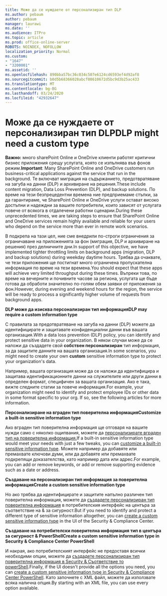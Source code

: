 ```yaml
---
title: Може да се нуждаете от персонализиран тип DLP
ms.author: pebaum
author: pebaum
manager: laurawi
ms.date: ''
ms.audience: ITPro
ms.topic: article
ms.prod: office-online-server
ROBOTS: NOINDEX, NOFOLLOW
localization_priority: Normal
ms.custom:
- "1647"
- "3200001"
ms.assetid: ''
ms.openlocfilehash: 890bba57bc36c034c507e6124cd6593ef4d92af8
ms.sourcegitcommit: b0d5b68366028abcf08610672d5bc9d3b25ac433
ms.translationtype: MT
ms.contentlocale: bg-BG
ms.lasthandoff: 03/24/2020
ms.locfileid: "42932647"
---
```

# <a name="dlp-might-need-a-custom-type"></a><span data-ttu-id="4cb9b-102">Може да се нуждаете от персонализиран тип DLP</span><span class="sxs-lookup"><span data-stu-id="4cb9b-102">DLP might need a custom type</span></span>

<span data-ttu-id="4cb9b-103">**Важно:** много sharePoint Online и OneDrive клиенти работят критични бизнес приложения срещу услугата, която се изпълнява във фонов режим.</span><span class="sxs-lookup"><span data-stu-id="4cb9b-103">**Important**: Many SharePoint Online and OneDrive customers run business-critical applications against the service that run in the background.</span></span> <span data-ttu-id="4cb9b-104">Те включват миграция на съдържанието, предотвратяване на загуба на данни (DLP) и архивиране на решения.</span><span class="sxs-lookup"><span data-stu-id="4cb9b-104">These include content migration, Data Loss Prevention (DLP), and backup solutions.</span></span> <span data-ttu-id="4cb9b-105">По време на тези безпрецедентни времена ние предприемаме стъпки, за да гарантираме, че SharePoint Online и OneDrive услуги остават високо достъпни и надеждни за вашите потребители, които зависят от услугата повече от всякога в отдалечени работни сценарии.</span><span class="sxs-lookup"><span data-stu-id="4cb9b-105">During these unprecedented times, we are taking steps to ensure that SharePoint Online and OneDrive services remain highly available and reliable for your users who depend on the service more than ever in remote work scenarios.</span></span>

<span data-ttu-id="4cb9b-106">В подкрепа на тази цел, ние сме внедрили по-строги ограничения за ограничаване на приложенията за фон (миграция, DLP и архивиране на решения) през делничните дни.</span><span class="sxs-lookup"><span data-stu-id="4cb9b-106">In support of this objective, we have implemented tighter throttling limits on background apps (migration, DLP and backup solutions) during weekday daytime hours.</span></span> <span data-ttu-id="4cb9b-107">Трябва да очаквате, че тези приложения ще постигнат много ограничена пропускателна информация по време на тези времена.</span><span class="sxs-lookup"><span data-stu-id="4cb9b-107">You should expect that these apps will achieve very limited throughput during these times.</span></span> <span data-ttu-id="4cb9b-108">Въпреки това, по време на вечерните и почивните часове за региона, услугата ще бъде готова да обработи значително по-голям обем заявки от приложения за фон.</span><span class="sxs-lookup"><span data-stu-id="4cb9b-108">However, during evening and weekend hours for the region, the service will be ready to process a significantly higher volume of requests from background apps.</span></span>

<span data-ttu-id="4cb9b-109">**DLP може да изисква персонализиран тип информация**</span><span class="sxs-lookup"><span data-stu-id="4cb9b-109">**DLP may require a custom information type**</span></span>

<span data-ttu-id="4cb9b-110">С правилата за предотвратяване на загуба на данни (DLP) можете да идентифицирате и защитавате конфиденциални данни във вашата организация.</span><span class="sxs-lookup"><span data-stu-id="4cb9b-110">With a data loss prevention (DLP) policy, you can identify and protect sensitive data in your organization.</span></span> <span data-ttu-id="4cb9b-111">В някои случаи може да се наложи да създадете свой **собствен персонализиран** тип информация, за да защитите данните на вашата организация.</span><span class="sxs-lookup"><span data-stu-id="4cb9b-111">In some scenarios, you might need to create your own **custom** sensitive information type to protect your organization's data.</span></span>

<span data-ttu-id="4cb9b-112">Например, вашата организация може да се наложи да идентифицира и защитава идентификационните данни на служителите или други данни в определен формат, специфичен за вашата организация. Ако е така, вижте следните статии за повече информация.</span><span class="sxs-lookup"><span data-stu-id="4cb9b-112">For example, your organization might need to identify and protect employee IDs or other data in some format specific to your org. If so, see the following articles for more information.</span></span>
  
 <span data-ttu-id="4cb9b-113">**Персонализиране на вграден тип поверителна информация**</span><span class="sxs-lookup"><span data-stu-id="4cb9b-113">**Customize a built-in sensitive information type**</span></span>
  
<span data-ttu-id="4cb9b-114">Ако вграден тип поверителна информация ще отговаря на вашите нужди само с няколко ощипвания, можете да [персонализирате вграден тип на поверителна информация.](https://docs.microsoft.com/office365/securitycompliance/customize-a-built-in-sensitive-information-type)</span><span class="sxs-lookup"><span data-stu-id="4cb9b-114">If a built-in sensitive information type would meet your needs with just a few tweaks, you can [customize a built-in sensitive information type](https://docs.microsoft.com/office365/securitycompliance/customize-a-built-in-sensitive-information-type).</span></span> <span data-ttu-id="4cb9b-115">Можете например да добавяте или премахвате ключови думи, или да добавяте или премахвате подкрепящи доказателства, като например дата или адрес.</span><span class="sxs-lookup"><span data-stu-id="4cb9b-115">For example, you can add or remove keywords, or add or remove supporting evidence such as a date or address.</span></span>
  
 <span data-ttu-id="4cb9b-116">**Създаване на персонализиран тип информация за поверителна информация**</span><span class="sxs-lookup"><span data-stu-id="4cb9b-116">**Create a custom sensitive information type**</span></span>
  
<span data-ttu-id="4cb9b-117">Но ако трябва да идентифицирате и защитите напълно различен тип поверителна информация, можете да [създадете персонализиран тип поверителна информация](https://docs.microsoft.com/office365/securitycompliance/create-a-custom-sensitive-information-type) в потребителския интерфейс на центъра за съответствие на & за сигурност.</span><span class="sxs-lookup"><span data-stu-id="4cb9b-117">But if you need to identify and protect a different type of sensitive information altogether, you can [create a custom sensitive information type](https://docs.microsoft.com/office365/securitycompliance/create-a-custom-sensitive-information-type) in the UI of the Security & Compliance Center.</span></span>
  
<span data-ttu-id="4cb9b-118">**Създаване на потребителски поверителна информация тип в центъра за сигурност & PowerShell**</span><span class="sxs-lookup"><span data-stu-id="4cb9b-118">**Create a custom sensitive information type in Security & Compliance Center PowerShell**</span></span>

<span data-ttu-id="4cb9b-119">И накрая, ако потребителският интерфейс не предоставя всички необходими опции, можете да [създадете персонализиран тип поверителна информация в Security & Съответствие то powerShell](https://docs.microsoft.com/office365/securitycompliance/create-a-custom-sensitive-information-type-in-scc-powershell).</span><span class="sxs-lookup"><span data-stu-id="4cb9b-119">Finally, if the UI doesn't provide all the options you need, you can [create a custom sensitive information type in Security & Compliance Center PowerShell](https://docs.microsoft.com/office365/securitycompliance/create-a-custom-sensitive-information-type-in-scc-powershell).</span></span> <span data-ttu-id="4cb9b-120">Като започнете с XML файл, можете да използвате всяка налична опция.</span><span class="sxs-lookup"><span data-stu-id="4cb9b-120">By starting with an XML file, you can use every option available.</span></span>
